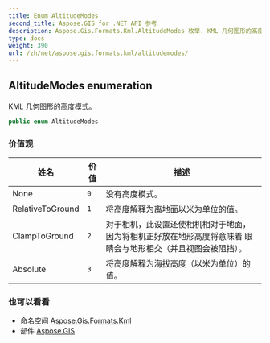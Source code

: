 ```yaml
---
title: Enum AltitudeModes
second_title: Aspose.GIS for .NET API 参考
description: Aspose.Gis.Formats.Kml.AltitudeModes 枚举. KML 几何图形的高度模式
type: docs
weight: 390
url: /zh/net/aspose.gis.formats.kml/altitudemodes/
---
```

## AltitudeModes enumeration

KML 几何图形的高度模式。

```csharp
public enum AltitudeModes
```

### 价值观

| 姓名 | 价值 | 描述 |
| --- | --- | --- |
| None | `0` | 没有高度模式。 |
| RelativeToGround | `1` | 将高度解释为离地面以米为单位的值。 |
| ClampToGround | `2` | 对于相机，此设置还使相机相对于地面， 因为将相机正好放在地形高度将意味着 眼睛会与地形相交（并且视图会被阻挡）。 |
| Absolute | `3` | 将高度解释为海拔高度（以米为单位）的值。 |

### 也可以看看

* 命名空间 [Aspose.Gis.Formats.Kml](../../aspose.gis.formats.kml/)
* 部件 [Aspose.GIS](../../)


